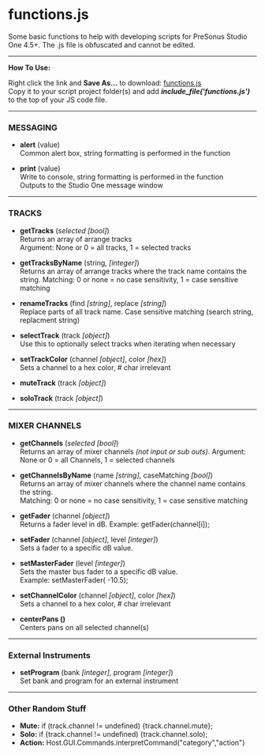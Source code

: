 # functions.js
Some basic functions to help with developing scripts for PreSonus Studio One 4.5+.  The .js file is obfuscated and cannot be edited. 

<HR>
    
**How To Use:**</br>

Right click the link and **Save As...** to download:
[functions.js](https://raw.githubusercontent.com/expressmix/studioone_functions/master/functions.js) </br>
Copy it to your script project folder(s) and add **_include_file('functions.js')_** to the top of your JS code file.


<HR>

### MESSAGING

- **alert** (value)</br>
Common alert box, string formatting is performed in the function

- **print** (value)</br>
Write to console, string formatting is performed in the function</br>
Outputs to the Studio One message window

<HR>

### TRACKS 

- **getTracks** (_selected [bool]_)</br>
Returns an array of arrange tracks</br>
Argument: None or 0 = all tracks, 1 = selected tracks

- **getTracksByName** (string, _[integer]_)</br>
Returns an array of arrange tracks where the track name contains the string. Matching: 0 or none = no case sensitivity, 1 = case sensitive matching

- **renameTracks** (find _[string]_, replace _[string]_)</br>
Replace parts of all track name. Case sensitive matching (search string, replacment string)

- **selectTrack** (track _[object]_)</br>
Use this to optionally select tracks when iterating when necessary

- **setTrackColor** (channel _[object]_, color _[hex]_)</br>
Sets a channel to a hex color, # char irrelevant


- **muteTrack** (track _[object]_)</br>

- **soloTrack** (track _[object]_)</br>


<HR>

### MIXER CHANNELS 

-  **getChannels** (_selected [bool]_)</br>
Returns an array of mixer channels _(not input or sub outs)_. Argument: None or 0 = all Channels, 1 = selected channels

- **getChannelsByName** (name _[string]_, caseMatching _[bool]_)</br>
Returns an array of mixer channels where the channel name contains the string.</br> 
Matching: 0 or none = no case sensitivity, 1 = case    sensitive matching

- **getFader** (channel _[object]_)</br>
Returns a fader level in dB.  Example: getFader(channel[i]);

- **setFader** (channel _[object]_, level _[integer]_)</br>
Sets a fader to a specific dB value.  

- **setMasterFader** (level _[integer]_)</br>
Sets the master bus fader to a specific dB value. </br>Example: setMasterFader( -10.5);

- **setChannelColor** (channel _[object]_, color _[hex]_)</br>
 Sets a channel to a hex color, # char irrelevant
 
- **centerPans ()**</br>
Centers pans on all selected channel(s)

<HR>

### External Instruments 

   - **setProgram** (bank _[integer]_, program _[integer]_)</br>
    Set bank and program for an external instrument 
    
<HR>

### Other Random Stuff

- **Mute:** if (track.channel != undefined) {track.channel.mute};
- **Solo:** if {track.channel != undefined) {track.channel.solo);
- **Action:** Host.GUI.Commands.interpretCommand("category","action")
